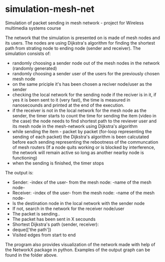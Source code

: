 # simulation-mesh-net
Simulation of packet sending in mesh network - project for Wireless multimedia systems course

The network that the simulation is presented on is made of mesh nodes and its users. The nodes are using Dijkstra's algorithm 
for finding the shortest path from strating node to ending node (sender and receiver).
The simulation consists of:
  - randomly choosing a sender node out of the mesh nodes in the network (randomly generated)
  - randomly choosing a sender user of the users for the previously chosen mesh node
  - on the same priciple it's has been chosen a reciver node/user as the sender
  - checking the local network for the sending node if the reciver is in it, if yes it is been sent to it (very fast), the time
    is measured in nanosecounds and printed at the end of the execution.
  - if the receiver is not in the local network for the mesh node as the sender, the timer starts to count the time for sending 
    the item (video in the case) the node needs to find shortest path to the reviever user and its mesh node in the mesh-network 
    using Dijkstra's algorithm 
  - while sending the item - packet by packet (for-loop representing the sending of each packet) the Dijkstra's algorithm is been
    calcutated before each sending representing the rebootness of the communcation of mesh routers (If a node quits working or 
    is blocked by interference, the network will remain active so long as another nearby node is functioning)
  - when the sending is finished, the timer stops

The output is:
  - Sender: -index of the user- from the mesh node: -name of the mesh node-
  - Receiver: -index of the user- from the mesh node: -name of the mesh node-
  - Is the destination node in the local network with the sender node
  - If not, search in the network for the receiver node/user
  - The packet is sending..
  - The packet has been sent in X secounds 
  - Shortest Dijkstra's path (sender, receiver):
  - deque(['the path'])
  - Visited edges from start to end
 
The program also provides visualization of the network made with help of the NetworkX package in python. Examples of the output 
graph can be found in the folder above. 
